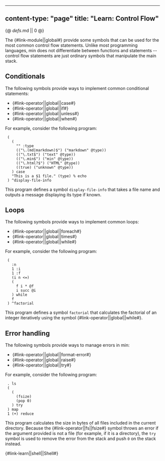 -----
content-type: "page"
title: "Learn: Control Flow"
-----
{@ _defs_.md || 0 @}


The {#link-module||global#} provide some symbols that can be used for the most common control flow statements. Unlike most programming languages, min does not differentiate between functions and statements -- control flow statements are just ordinary symbols that manipulate the main stack.


## Conditionals

The following symbols provide ways to implement common conditional statements:

* {#link-operator||global||case#}
* {#link-operator||global||if#}
* {#link-operator||global||unless#}
* {#link-operator||global||when#}

For example, consider the following program:

     (
       (  
         "" :type
         (("\.(md|markdown)$") ("markdown" @type))
         (("\.txt$") ("text" @type))
         (("\.min$") ("min" @type))
         (("\.html?$") ("HTML" @type))
         ((true) ("unknown" @type))
       ) case 
       "This is a $1 file." (type) % echo
     ) ^display-file-info

This program defines a symbol `display-file-info` that takes a file name and outputs a message displaying its type if known.


## Loops

The following symbols provide ways to implement common loops:

* {#link-operator||global||foreach#}
* {#link-operator||global||times#}
* {#link-operator||global||while#}


For example, consider the following program:

     (
       :n
       1 :i
       1 :f
       (i n <=)
       (
         f i * @f 
         i succ @i
       ) while
       f
     ) ^factorial

This program defines a symbol `factorial` that calculates the factorial of an integer iteratively using the symbol {#link-operator||global||while#}.

## Error handling

The following symbols provide ways to manage errors in min:

* {#link-operator||global||format-error#}
* {#link-operator||global||raise#}
* {#link-operator||global||try#}

For example, consider the following program:

     . ls 
     (
       (
         (fsize) 
         (pop 0)
       ) try
     ) map 
     1 (+) reduce

This program calculates the size in bytes of all files included in the current directory. Because the {#link-operator||fs||fsize#} symbol throws an error if the argument provided is not a file (for example, if it is a directory), the `try` symbol is used to remove the error from the stack and push `0` on the stack instead.

{#link-learn||shell||Shell#}

